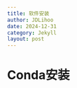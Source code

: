 ```yaml
---
title: 软件安装
author: JDLihoo
date: 2024-12-31
category: Jekyll
layout: post
---
```


# Conda安装
```

```

[1]: https://pages.github.com